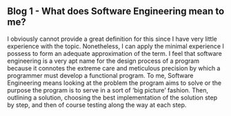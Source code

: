 ## Blog 1 - What does Software Engineering mean to me?
I obviously cannot provide a great definition for this since I have very little experience with the topic. Nonetheless, I can apply the minimal experience I possess to form an adequate approximation of the term. I feel that software engineering is a very apt name for the design process of a program because it connotes the extreme care and meticulous precision by which a programmer must develop a functional program. To me, Software Engineering means looking at the problem the program aims to solve or the purpose the program is to serve in a sort of ‘big picture’ fashion. Then, outlining a solution, choosing the best implementation of the solution step by step, and then of course testing along the way at each step.
